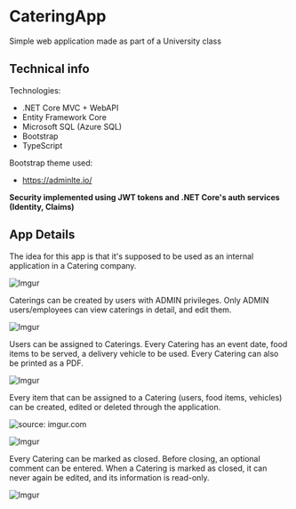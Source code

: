 # CateringApp

Simple web application made as part of a University class

## Technical info

Technologies:
* .NET Core MVC + WebAPI
* Entity Framework Core
* Microsoft SQL (Azure SQL)
* Bootstrap
* TypeScript

Bootstrap theme used:

* https://adminlte.io/  

**Security implemented using JWT tokens and .NET Core's auth services (Identity, Claims)**

## App Details

The idea for this app is that it's supposed to be used as an internal application in a Catering company.

![Imgur](https://i.imgur.com/fnWLv48.png)

Caterings can be created by users with ADMIN privileges. Only ADMIN users/employees can view caterings in detail, and edit them.

![Imgur](https://i.imgur.com/t05rNGb.png)

Users can be assigned to Caterings. Every Catering has an event date, food items to be served, a delivery vehicle to be used. Every Catering can also be printed as a PDF.

![Imgur](https://i.imgur.com/nbwEfvx.png)

Every item that can be assigned to a Catering (users, food items, vehicles) can be created, edited or deleted through the application.

<img src="https://i.imgur.com/NCb2uWy.png" title="source: imgur.com" />

![Imgur](https://i.imgur.com/qcBYYrF.png)


Every Catering can be marked as closed. Before closing, an optional comment can be entered. When a Catering is marked as closed, it can never again be edited, and its information is read-only.

![Imgur](https://i.imgur.com/NCb2uWy.png)


